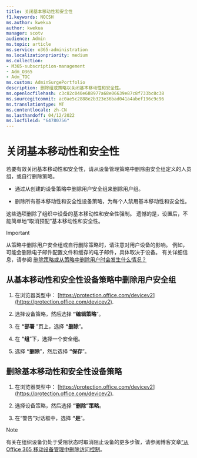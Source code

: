 ```yaml
---
title: 关闭基本移动性和安全性
f1.keywords: NOCSH
ms.author: kwekua
author: kwekua
manager: scotv
audience: Admin
ms.topic: article
ms.service: o365-administration
ms.localizationpriority: medium
ms.collection:
- M365-subscription-management
- Adm_O365
- Adm_TOC
ms.custom: AdminSurgePortfolio
description: 删除组或策略以关闭基本移动性和安全性。
ms.openlocfilehash: c3c82c040e688977a68e06639e87c8f733bc8c38
ms.sourcegitcommit: ac0ae5c2888e2b323e36bad041a4abef196c9c96
ms.translationtype: MT
ms.contentlocale: zh-CN
ms.lasthandoff: 04/12/2022
ms.locfileid: "64780756"
---
```

# <a name="turn-off-basic-mobility-and-security"></a>关闭基本移动性和安全性

若要有效关闭基本移动性和安全性，请从设备管理策略中删除由安全组定义的人员组，或自行删除策略。

- 通过从创建的设备策略中删除用户安全组来删除用户组。

- 删除所有基本移动性和安全性设备策略，为每个人禁用基本移动性和安全性。

这些选项删除了组织中设备的基本移动性和安全性强制。 遗憾的是，设置后，不能简单地“取消预配”基本移动性和安全性。

> [!IMPORTANT]
> 从策略中删除用户安全组或自行删除策略时，请注意对用户设备的影响。 例如，可能会删除电子邮件配置文件和缓存的电子邮件，具体取决于设备。 有关详细信息，请参阅 [删除策略或从策略中删除用户时会发生什么情况？](../../admin/basic-mobility-security/create-device-security-policies.md)

## <a name="remove-user-security-groups-from-basic-mobility-and-security-device-policies"></a>从基本移动性和安全性设备策略中删除用户安全组

1. 在浏览器类型中： [https://protection.office.com/devicev2](https://protection.office.com/devicev2).

2. 选择设备策略，然后选择 **“编辑策略**”。

3. 在 **“部署** ”页上，选择 **“删除**”。

4. 在 **“组**”下，选择一个安全组。

5. 选择 **“删除**”，然后选择 **“保存**”。

## <a name="remove-basic-mobility-and-security-device-policies"></a>删除基本移动性和安全性设备策略

1. 在浏览器类型中： [https://protection.office.com/devicev2](https://protection.office.com/devicev2).

2. 选择设备策略，然后选择 **“删除”策略**。

3. 在“警告”对话框中，选择 **“是**”。

> [!NOTE]
> 有关在组织设备仍处于受阻状态时取消阻止设备的更多步骤，请参阅博客文章[“从Office 365 移动设备管理中删除访问控制](https://techcommunity.microsoft.com/t5/Intune-Customer-Success/Removing-Access-Control-from-Mobile-Device-Management-for-Office/ba-p/279934)。
